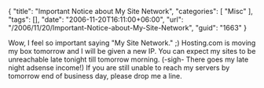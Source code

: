 {
	"title": "Important Notice about My Site Network",
	"categories": [
		"Misc"
	],
	"tags": [],
	"date": "2006-11-20T16:11:00+06:00",
	"url": "/2006/11/20/Important-Notice-about-My-Site-Network",
	"guid": "1663"
}

Wow, I feel so important saying "My Site Network." ;) Hosting.com is moving my box tomorrow and I will be given a new IP. You can expect my sites to be unreachable late tonight till tomorrow morning. (-sigh- There goes my late night adsense income!) If you are still unable to reach my servers by tomorrow end of business day, please drop me a line.